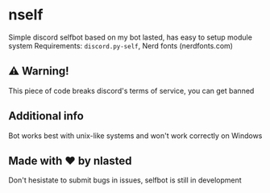 # nself
Simple discord selfbot based on my bot lasted, has easy to setup module system
Requirements: `discord.py-self`, Nerd fonts (nerdfonts.com)

## ⚠️ Warning!
This piece of code breaks discord's terms of service, you can get banned

## Additional info
Bot works best with unix-like systems and won't work correctly on Windows

## Made with ❤️ by nlasted
Don't hesistate to submit bugs in issues, selfbot is still in development
